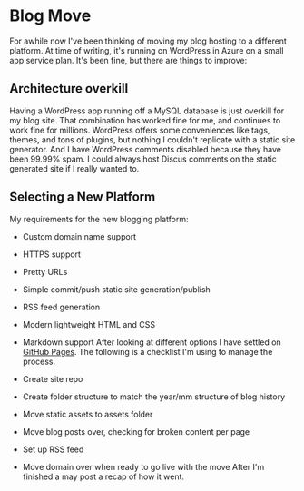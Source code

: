 # Blog Move

For awhile now I've been thinking of moving my blog hosting to a different platform. At time of writing, it's running on WordPress in Azure on a small app service plan. It's been fine, but there are things to improve:
## Architecture overkill
Having a WordPress app running off a MySQL database is just overkill for my blog site. That combination has worked fine for me, and continues to work fine for millions. WordPress offers some conveniences like tags, themes, and tons of plugins, but nothing I couldn't replicate with a static site generator. And I have WordPress comments disabled because they have been 99.99% spam. I could always host Discus comments on the static generated site if I really wanted to.
## Selecting a New Platform
My requirements for the new blogging platform:

  *  Custom domain name support
 	
  *  HTTPS support
 	
  *  Pretty URLs
 	
  *  Simple commit/push static site generation/publish
 	
  *  RSS feed generation
 	
  *  Modern lightweight HTML and CSS
 	
  *  Markdown support
After looking at different options I have settled on [GitHub Pages](https://pages.github.com/). The following is a checklist I'm using to manage the process.

  *  Create site repo
 	
  *  Create folder structure to match the year/mm structure of blog history
 	
  *  Move static assets to assets folder
 	
  *  Move blog posts over, checking for broken content per page
 	
  *  Set up RSS feed
 	
  *  Move domain over when ready to go live with the move
After I'm finished a may post a recap of how it went. 
